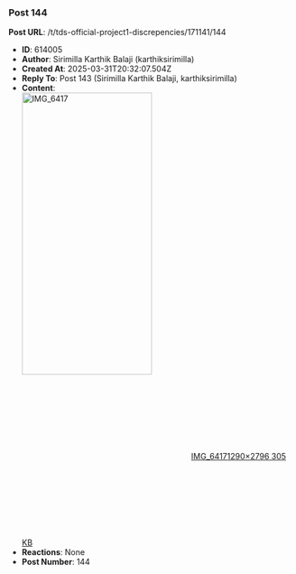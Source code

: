 ### Post 144
**Post URL**: /t/tds-official-project1-discrepencies/171141/144
- **ID**: 614005
- **Author**: Sirimilla Karthik Balaji (karthiksirimilla)
- **Created At**: 2025-03-31T20:32:07.504Z
- **Reply To**: Post 143 (Sirimilla Karthik Balaji, karthiksirimilla)
- **Content**:  
  <div class="lightbox-wrapper"><a class="lightbox" href="https://europe1.discourse-cdn.com/flex013/uploads/iitm/original/3X/0/a/0a7b429e7053632f4184b89d4948de42cd6c7f56.png" data-download-href="/uploads/short-url/1uIRebCprKWS8VSClyptr3riMaG.png?dl=1" title="IMG_6417" rel="noopener nofollow ugc"><img src="https://europe1.discourse-cdn.com/flex013/uploads/iitm/optimized/3X/0/a/0a7b429e7053632f4184b89d4948de42cd6c7f56_2_230x500.png" alt="IMG_6417" data-base62-sha1="1uIRebCprKWS8VSClyptr3riMaG" width="230" height="500" srcset="https://europe1.discourse-cdn.com/flex013/uploads/iitm/optimized/3X/0/a/0a7b429e7053632f4184b89d4948de42cd6c7f56_2_230x500.png, https://europe1.discourse-cdn.com/flex013/uploads/iitm/optimized/3X/0/a/0a7b429e7053632f4184b89d4948de42cd6c7f56_2_345x750.png 1.5x, https://europe1.discourse-cdn.com/flex013/uploads/iitm/optimized/3X/0/a/0a7b429e7053632f4184b89d4948de42cd6c7f56_2_460x1000.png 2x" data-dominant-color="2F3033"><div class="meta"><svg class="fa d-icon d-icon-far-image svg-icon" aria-hidden="true"><use href="#far-image"></use></svg><span class="filename">IMG_6417</span><span class="informations">1290×2796 305 KB</span><svg class="fa d-icon d-icon-discourse-expand svg-icon" aria-hidden="true"><use href="#discourse-expand"></use></svg></div></a></div>
- **Reactions**: None
- **Post Number**: 144

